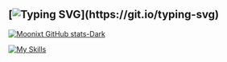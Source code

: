 ##  [![Typing SVG](https://readme-typing-svg.demolab.com?font=Fira+Code&pause=1000&color=00FF00&width=435&lines=No+matter+where+you+go%2C+;everybody's+connected.;The+body+exists+only+to%2C;verify+one's+own+existence.)](https://git.io/typing-svg)



[![Moonixt GitHub stats-Dark](https://github-readme-stats.vercel.app/api?username=moonixt&show_icons=true&theme=dark#gh-dark-mode-only)](https://github.com/anuraghazra/github-readme-stats#gh-dark-mode-only)


[![My Skills](https://skillicons.dev/icons?i=js,react,tailwind,python)](https://skillicons.dev)
